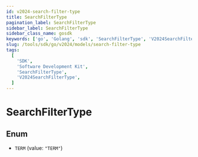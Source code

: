 ```yaml
---
id: v2024-search-filter-type
title: SearchFilterType
pagination_label: SearchFilterType
sidebar_label: SearchFilterType
sidebar_class_name: gosdk
keywords: ['go', 'Golang', 'sdk', 'SearchFilterType', 'V2024SearchFilterType']
slug: /tools/sdk/go/v2024/models/search-filter-type
tags:
  [
    'SDK',
    'Software Development Kit',
    'SearchFilterType',
    'V2024SearchFilterType',
  ]
---
```


# SearchFilterType

## Enum

- `TERM` (value: `"TERM"`)
